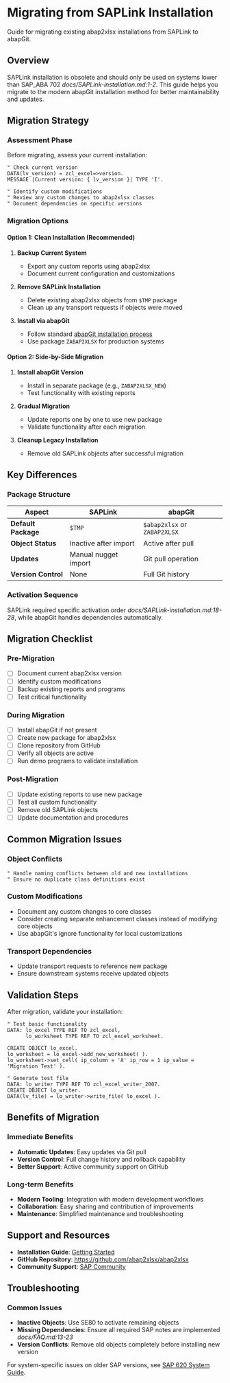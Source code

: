 # Migrating from SAPLink Installation

Guide for migrating existing abap2xlsx installations from SAPLink to abapGit.

## Overview

SAPLink installation is obsolete and should only be used on systems lower than SAP_ABA 702 <cite>docs/SAPLink-installation.md:1-2</cite>. This guide helps you migrate to the modern abapGit installation method for better maintainability and updates.

## Migration Strategy

### Assessment Phase

Before migrating, assess your current installation:

```abap
" Check current version
DATA(lv_version) = zcl_excel=>version.
MESSAGE |Current version: { lv_version }| TYPE 'I'.

" Identify custom modifications
" Review any custom changes to abap2xlsx classes
" Document dependencies on specific versions
```

### Migration Options

#### Option 1: Clean Installation (Recommended)

1. **Backup Current System**
   - Export any custom reports using abap2xlsx
   - Document current configuration and customizations

2. **Remove SAPLink Installation**
   - Delete existing abap2xlsx objects from `$TMP` package
   - Clean up any transport requests if objects were moved

3. **Install via abapGit**
   - Follow standard [abapGit installation process](/getting-started/installation.md)
   - Use package `ZABAP2XLSX` for production systems

#### Option 2: Side-by-Side Migration

1. **Install abapGit Version**
   - Install in separate package (e.g., `ZABAP2XLSX_NEW`)
   - Test functionality with existing reports

2. **Gradual Migration**
   - Update reports one by one to use new package
   - Validate functionality after each migration

3. **Cleanup Legacy Installation**
   - Remove old SAPLink objects after successful migration

## Key Differences

### Package Structure

| Aspect | SAPLink | abapGit |
|--------|---------|---------|
| **Default Package** | `$TMP` | `$abap2xlsx` or `ZABAP2XLSX` |
| **Object Status** | Inactive after import | Active after pull |
| **Updates** | Manual nugget import | Git pull operation |
| **Version Control** | None | Full Git history |

### Activation Sequence

SAPLink required specific activation order <cite>docs/SAPLink-installation.md:18-28</cite>, while abapGit handles dependencies automatically.

## Migration Checklist

### Pre-Migration
- [ ] Document current abap2xlsx version
- [ ] Identify custom modifications
- [ ] Backup existing reports and programs
- [ ] Test critical functionality

### During Migration
- [ ] Install abapGit if not present
- [ ] Create new package for abap2xlsx
- [ ] Clone repository from GitHub
- [ ] Verify all objects are active
- [ ] Run demo programs to validate installation

### Post-Migration
- [ ] Update existing reports to use new package
- [ ] Test all custom functionality
- [ ] Remove old SAPLink objects
- [ ] Update documentation and procedures

## Common Migration Issues

### Object Conflicts
```abap
" Handle naming conflicts between old and new installations
" Ensure no duplicate class definitions exist
```

### Custom Modifications
- Document any custom changes to core classes
- Consider creating separate enhancement classes instead of modifying core objects
- Use abapGit's ignore functionality for local customizations

### Transport Dependencies
- Update transport requests to reference new package
- Ensure downstream systems receive updated objects

## Validation Steps

After migration, validate your installation:

```abap
" Test basic functionality
DATA: lo_excel TYPE REF TO zcl_excel,
      lo_worksheet TYPE REF TO zcl_excel_worksheet.

CREATE OBJECT lo_excel.
lo_worksheet = lo_excel->add_new_worksheet( ).
lo_worksheet->set_cell( ip_column = 'A' ip_row = 1 ip_value = 'Migration Test' ).

" Generate test file
DATA: lo_writer TYPE REF TO zcl_excel_writer_2007.
CREATE OBJECT lo_writer.
DATA(lv_file) = lo_writer->write_file( lo_excel ).
```

## Benefits of Migration

### Immediate Benefits
- **Automatic Updates**: Easy updates via Git pull
- **Version Control**: Full change history and rollback capability
- **Better Support**: Active community support on GitHub

### Long-term Benefits
- **Modern Tooling**: Integration with modern development workflows
- **Collaboration**: Easy sharing and contribution of improvements
- **Maintenance**: Simplified maintenance and troubleshooting

## Support and Resources

- **Installation Guide**: [Getting Started](/getting-started/installation.md)
- **GitHub Repository**: https://github.com/abap2xlsx/abap2xlsx
- **Community Support**: [SAP Community](https://community.sap.com/t5/forums/searchpage/tab/message?q=abap2xlsx)

## Troubleshooting

### Common Issues
- **Inactive Objects**: Use SE80 to activate remaining objects
- **Missing Dependencies**: Ensure all required SAP notes are implemented <cite>docs/FAQ.md:13-23</cite>
- **Version Conflicts**: Remove old objects completely before installing new version

For system-specific issues on older SAP versions, see [SAP 620 System Guide](docs/Getting-ABAP2XLSX-to-work-on-a-620-System.md).
